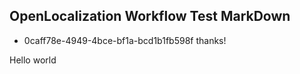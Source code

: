 ## OpenLocalization Workflow Test MarkDown
* 0caff78e-4949-4bce-bf1a-bcd1b1fb598f 
thanks!

Hello world